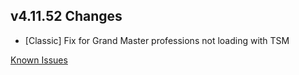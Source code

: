 ## v4.11.52 Changes

* [Classic] Fix for Grand Master professions not loading with TSM

[Known Issues](https://support.tradeskillmaster.com/en_US/known_issues)
